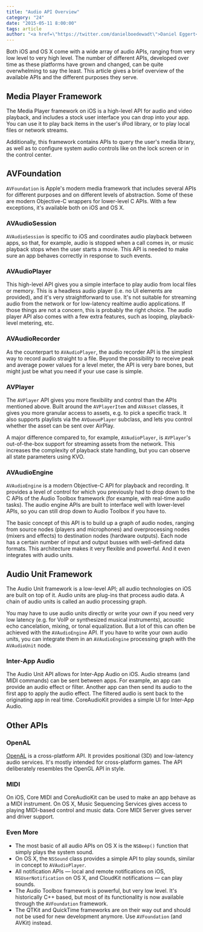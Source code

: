 ```yaml
---
title: "Audio API Overview"
category: "24"
date: "2015-05-11 8:00:00"
tags: article
author: "<a href=\"https://twitter.com/danielboedewadt\">Daniel Eggert</a> and <a href=\"https://twitter.com/floriankugler\">Florian Kugler</a>"
---
```




Both iOS and OS X come with a wide array of audio APIs, ranging from very low level to very high level. The number of different APIs, developed over time as these platforms have grown and changed, can be quite overwhelming to say the least. This article gives a brief overview of the available APIs and the different purposes they serve.

## Media Player Framework

The Media Player framework on iOS is a high-level API for audio and video playback, and includes a stock user interface you can drop into your app. You can use it to play back items in the user's iPod library, or to play local files or network streams.

Additionally, this framework contains APIs to query the user's media library, as well as to configure system audio controls like on the lock screen or in the control center.

## AVFoundation

`AVFoundation` is Apple's modern media framework that includes several APIs for different purposes and on different levels of abstraction. Some of these are modern Objective-C wrappers for lower-level C APIs. With a few exceptions, it's available both on iOS and OS X.

### AVAudioSession

`AVAudioSession` is specific to iOS and coordinates audio playback between apps, so that, for example, audio is stopped when a call comes in, or music playback stops when the user starts a movie. This API is needed to make sure an app behaves correctly in response to such events.

### AVAudioPlayer

This high-level API gives you a simple interface to play audio from local files or memory. This is a headless audio player (i.e. no UI elements are provided), and it's very straightforward to use. It's not suitable for streaming audio from the network or for low-latency realtime audio applications. If those things are not a concern, this is probably the right choice. The audio player API also comes with a few extra features, such as looping, playback-level metering, etc.

### AVAudioRecorder

As the counterpart to `AVAudioPlayer`, the audio recorder API is the simplest way to record audio straight to a file. Beyond the possibility to receive peak and average power values for a level meter, the API is very bare bones, but might just be what you need if your use case is simple.

### AVPlayer

The `AVPlayer` API gives you more flexibility and control than the APIs mentioned above. Built around the `AVPlayerItem` and `AVAsset` classes, it gives you more granular access to assets, e.g. to pick a specific track. It also supports playlists via the `AVQueuePlayer` subclass, and lets you control whether the asset can be sent over AirPlay.

A major difference compared to, for example, `AVAudioPlayer`, is `AVPlayer`'s out-of-the-box support for streaming assets from the network. This increases the complexity of playback state handling, but you can observe all state parameters using KVO. 

### AVAudioEngine

`AVAudioEngine` is a modern Objective-C API for playback and recording. It provides a level of control for which you previously had to drop down to the C APIs of the Audio Toolbox framework (for example, with real-time audio tasks). The audio engine APIs are built to interface well with lower-level APIs, so you can still drop down to Audio Toolbox if you have to.

The basic concept of this API is to build up a graph of audio nodes, ranging from source nodes (players and microphones) and overprocessing nodes (mixers and effects) to destination nodes (hardware outputs). Each node has a certain number of input and output busses with well-defined data formats. This architecture makes it very flexible and powerful. And it even integrates with audio units.

## Audio Unit Framework

The Audio Unit framework is a low-level API; all audio technologies on iOS are built on top of it. Audio units are plug-ins that process audio data. A chain of audio units is called an audio processing graph. 

You may have to use audio units directly or write your own if you need very low latency (e.g. for VoIP or synthesized musical instruments), acoustic echo cancelation, mixing, or tonal equalization. But a lot of this can often be achieved with the `AVAudioEngine` API. If you have to write your own audio units, you can integrate them in an `AVAudioEngine` processing graph with the `AVAudioUnit` node.

### Inter-App Audio

The Audio Unit API allows for Inter-App Audio on iOS. Audio streams (and MIDI commands) can be sent between apps. For example, an app can provide an audio effect or filter. Another app can then send its audio to the first app to apply the audio effect. The filtered audio is sent back to the originating app in real time. CoreAudioKit provides a simple UI for Inter-App Audio.


## Other APIs

### OpenAL

[OpenAL](https://en.wikipedia.org/wiki/OpenAL) is a cross-platform API. It provides positional (3D) and low-latency audio services. It's mostly intended for cross-platform games. The API deliberately resembles the OpenGL API in style.

### MIDI

On iOS, Core MIDI and CoreAudioKit can be used to make an app behave as a MIDI instrument. On OS X, Music Sequencing Services gives access to playing MIDI-based control and music data. Core MIDI Server gives server and driver support.

### Even More

- The most basic of all audio APIs on OS X is the `NSBeep()` function that simply plays the system sound.
- On OS X, the `NSSound` class provides a simple API to play sounds, similar in concept to  `AVAudioPlayer`.
- All notification APIs — local and remote notifications on iOS, `NSUserNotification` on OS X, and CloudKit notifications — can play sounds.
- The Audio Toolbox framework is powerful, but very low level. It's historically C++ based, but most of its functionality is now available through the `AVFoundation` framework.
- The QTKit and QuickTime frameworks are on their way out and should not be used for new development anymore. Use `AVFoundation` (and AVKit) instead.
